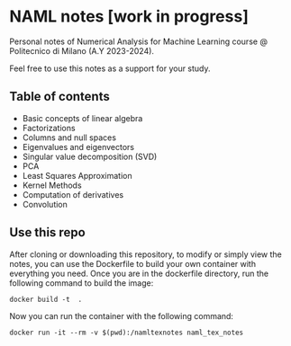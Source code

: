 # NAML notes [work in progress] 
Personal notes of Numerical Analysis for Machine Learning course @ Politecnico di Milano (A.Y 2023-2024).

Feel free to use this notes as a support for your study. 


## Table of contents 
- Basic concepts of linear algebra
- Factorizations
- Columns and null spaces
- Eigenvalues and eigenvectors
- Singular value decomposition (SVD)
- PCA 
- Least Squares Approximation
- Kernel Methods
- Computation of derivatives
- Convolution

## Use this repo
After cloning or downloading this repository, to modify or simply view the notes, you can use the Dockerfile to build your own container with everything you need.
Once you are in the dockerfile directory, run the following command to build the image:
```
docker build -t  .
```
Now you can run the container with the following command:
```
docker run -it --rm -v $(pwd):/namltexnotes naml_tex_notes
```
